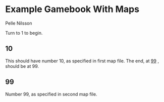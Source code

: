 # Example Gamebook With Maps #
Pelle Nilsson

Turn to 1 to begin.
<a name="section10">

## 10 ##
 This should have number 10, as specified in first map file. The end, at [99](#section99)
, should be at 99. 
<a name="section99">

## 99 ##
 Number 99, as specified in second map file.

